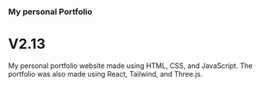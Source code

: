 ### My personal Portfolio
# V2.13
My personal portfolio website made using HTML, CSS, and JavaScript. The portfolio was also made using React, Tailwind, and Three.js.